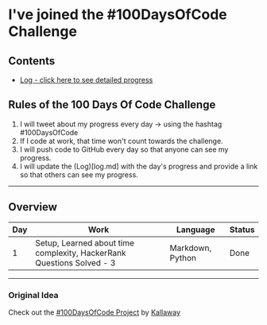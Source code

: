 # I've joined the #100DaysOfCode Challenge

## Contents
* [Log - click here to see detailed progress](log.md)

## Rules of the 100 Days Of Code Challenge

1. I will tweet about my progress every day -> using the hashtag #100DaysOfCode
2. If I code at work, that time won't count towards the challenge.
3. I will push code to GitHub every day so that anyone can see my progress.
4. I will update the (Log)[log.md] with the day's progress and provide a link so that others can see my progress.

---

## Overview

| Day | Work | Language | Status |
--|--|--|--|
| 1 |Setup, Learned about time complexity, HackerRank Questions Solved - 3 | Markdown, Python | Done


---

### Original Idea

Check out the [#100DaysOfCode Project](https://www.100daysofcode.com/) by [Kallaway](https://github.com/kallaway)